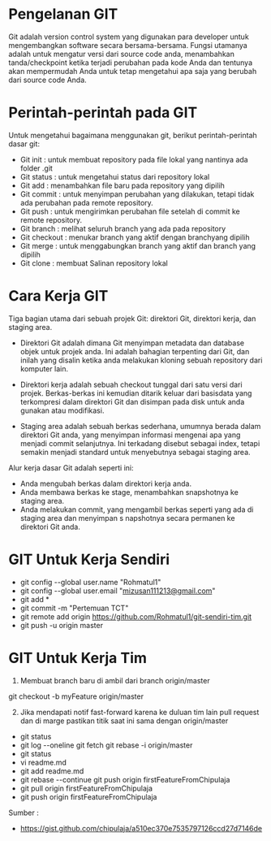 # Pengelanan GIT

Git adalah version control system yang digunakan para developer untuk mengembangkan 
software secara bersama-bersama. Fungsi utamanya adalah untuk mengatur versi dari 
source code anda, menambahkan tanda/checkpoint ketika terjadi perubahan pada kode 
Anda dan tentunya akan mempermudah Anda untuk tetap mengetahui apa saja yang 
berubah dari source code Anda.

# Perintah-perintah pada GIT

Untuk mengetahui bagaimana menggunakan git, berikut perintah-perintah dasar git:

* Git init : untuk membuat repository pada file lokal yang nantinya ada folder .git
* Git status : untuk mengetahui status dari repository lokal
* Git add : menambahkan file baru pada repository yang dipilih
* Git commit : untuk menyimpan perubahan yang dilakukan, tetapi tidak ada perubahan 
pada remote repository.
* Git push : untuk mengirimkan perubahan file setelah di commit ke remote repository.
* Git branch : melihat seluruh branch yang ada pada repository
* Git checkout : menukar branch yang aktif dengan branchyang dipilih
* Git merge : untuk menggabungkan branch yang aktif dan branch yang dipilih
* Git clone : membuat Salinan repository lokal

# Cara Kerja GIT

Tiga bagian utama dari sebuah projek Git: direktori Git, direktori kerja, dan staging area.
* Direktori Git adalah dimana Git menyimpan metadata dan database objek untuk projek anda. 
Ini adalah bahagian terpenting dari Git, dan inilah yang disalin ketika anda melakukan kloning 
sebuah repository dari komputer lain.

* Direktori kerja adalah sebuah checkout tunggal dari satu versi dari projek. Berkas-berkas 
ini kemudian ditarik keluar dari basisdata yang terkompresi dalam direktori Git dan disimpan 
pada disk untuk anda gunakan atau modifikasi.

* Staging area adalah sebuah berkas sederhana, umumnya berada dalam direktori Git anda, 
yang menyimpan informasi mengenai apa yang menjadi commit selanjutnya. Ini terkadang disebut 
sebagai index, tetapi semakin menjadi standard untuk menyebutnya sebagai staging area.

Alur kerja dasar Git adalah seperti ini:
* Anda mengubah berkas dalam direktori kerja anda.
* Anda membawa berkas ke stage, menambahkan snapshotnya ke staging area.
* Anda melakukan commit, yang mengambil berkas seperti yang ada di staging area dan menyimpan s
napshotnya secara permanen ke direktori Git anda.

# GIT Untuk Kerja Sendiri 
* git config --global user.name "Rohmatul1"
* git config --global user.email "mizusan111213@gmail.com"
* git add *
* git commit -m "Pertemuan TCT"
* git remote add origin https://github.com/Rohmatul1/git-sendiri-tim.git
* git push -u origin master

# GIT Untuk Kerja Tim
1. Membuat branch baru di ambil dari branch origin/master

git checkout -b myFeature origin/master

2. Jika mendapati notif fast-forward karena ke duluan tim lain pull request dan di marge
pastikan titik saat ini sama dengan origin/master

* git status
* git log --oneline
git fetch
git rebase -i origin/master
* git status
* vi readme.md 
* git add readme.md
* git rebase --continue
git push origin firstFeatureFromChipulaja
* git pull origin firstFeatureFromChipulaja
* git push origin firstFeatureFromChipulaja

Sumber :
* https://gist.github.com/chipulaja/a510ec370e7535797126ccd27d7146de
